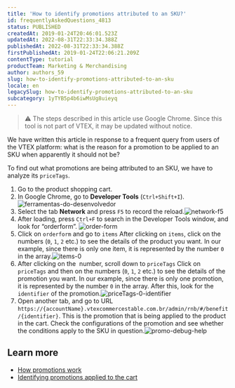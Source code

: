 ```yaml
---
title: 'How to identify promotions attributed to an SKU?'
id: frequentlyAskedQuestions_4813
status: PUBLISHED
createdAt: 2019-01-24T20:46:01.523Z
updatedAt: 2022-08-31T22:33:34.388Z
publishedAt: 2022-08-31T22:33:34.388Z
firstPublishedAt: 2019-01-24T22:06:21.209Z
contentType: tutorial
productTeam: Marketing & Merchandising
author: authors_59
slug: how-to-identify-promotions-attributed-to-an-sku
locale: en
legacySlug: how-to-identify-promotions-attributed-to-an-sku
subcategory: 1yTYB5p4b6iwMsUg8uieyq
---
```


>⚠️ The steps described in this article use Google Chrome. Since this tool is not part of VTEX, it may be updated without notice.

We have written this article in response to a frequent query from users of the VTEX platform: what is the reason for a promotion to be applied to an SKU when apparently it should not be?

To find out what promotions are being attributed to an SKU, we have to analyze its `priceTags`.

1. Go to the product shopping cart.
2. In Google Chrome, go to **Developer Tools** (`Ctrl+Shift+I`).![ferramentas-do-desenvolvedor](https://raw.githubusercontent.com/vtexdocs/help-center-content/main/images/en/how-to-identify-promotions-attributed-to-an-sku-0.png)
3. Select the tab **Network** and press `F5` to record the reload.![network-f5](https://raw.githubusercontent.com/vtexdocs/help-center-content/main/images/en/how-to-identify-promotions-attributed-to-an-sku-1.png)
4. After loading, press `Ctrl+F` to search in the Developer Tools window, and look for “orderform”. ![order-form](https://raw.githubusercontent.com/vtexdocs/help-center-content/main/images/en/how-to-identify-promotions-attributed-to-an-sku-2.png)
5. Click on `orderform` and go to `items` After clicking on `items`, click on the numbers (`0`, `1`, `2` etc.) to see the details of the product you want. In our example, since there is only one item, it is represented by the number `0` in the array.![items-0](https://raw.githubusercontent.com/vtexdocs/help-center-content/main/images/en/how-to-identify-promotions-attributed-to-an-sku-3.png)
6. After clicking on the  number, scroll down to `priceTags` Click on `priceTags` and then on the numbers (`0`, `1`, `2` etc.) to see the details of the promotion you want. In our example, since there is only one promotion, it is represented by the number `0` in the array. After this, look for the `identifier` of the promotion.![priceTags-0-identifier](https://raw.githubusercontent.com/vtexdocs/help-center-content/main/images/en/how-to-identify-promotions-attributed-to-an-sku-4.png)
7. Open another tab, and go to URL `https://{accountName}.vtexcommercestable.com.br/admin/rnb/#/benefit/{identifier}`. This is the promotion that is being applied to the product in the cart. Check the configurations of the promotion and see whether the conditions apply to the SKU in question.![promo-debug-help](https://raw.githubusercontent.com/vtexdocs/help-center-content/main/images/en/how-to-identify-promotions-attributed-to-an-sku-5.png)

## Learn more

- [How promotions work](https://help.vtex.com/en/tracks/promotions--6asfF1vFYiZgTQtOzwJchR/2a2D0K85Ahvs4hLnL3Ag7N)
- [Identifying promotions applied to the cart](https://help.vtex.com/en/tutorial/how-to-identify-promotions-applied-to-the-cart--frequentlyAskedQuestions_345)

